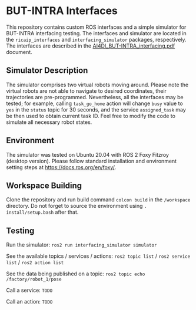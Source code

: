 # BUT-INTRA Interfaces

This repository contains custom ROS interfaces and a simple simulator for BUT-INTRA interfacing testing. The interfaces and simulator are located in the `ricaip_interfaces` and `interfacing_simulator` packages, respectively. The interfaces are described in the [AI4DI_BUT-INTRA_interfacing.pdf](https://github.com/BUT-INTRA/interfaces/blob/main/AI4DI_BUT-INTRA_interfacing.pdf) document.

## Simulator Description

The simulator comprises two virtual robots moving around. Please note the virtual robots are not able to navigate to desired coordinates, their trajectories are pre-programmed. Nevertheless, all the interfaces may be tested; for example, calling `task_go_home` action will change `busy` value to `yes` in the `status` topic for 30 seconds, and the service `assigned_task` may be then used to obtain current task ID. Feel free to modify the code to simulate all necessary robot states.

## Environment

The simulator was tested on Ubuntu 20.04 with ROS 2 Foxy Fitzroy (desktop version). Please follow standard installation and environment setting steps at https://docs.ros.org/en/foxy/.

## Workspace Building

Clone the repository and run build command `colcon build` in the `/workspace` directory. Do not forget to source the environment using `. install/setup.bash` after that.

## Testing

Run the simulator: `ros2 run interfacing_simulator simulator`

See the available topics / services / actions: `ros2 topic list` / `ros2 service list` / `ros2 action list`

See the data being published on a topic: `ros2 topic echo /factory/robot_1/pose`

Call a service: `TODO`

Call an action: `TODO`
